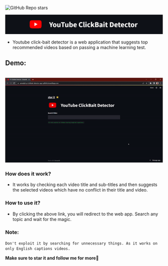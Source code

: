 
![GitHub Repo stars](https://img.shields.io/github/stars/samadpls/yt-clickbait-detector?style=social)

<img src='images/header.PNG' alt='header'><br>

+ Youtube click-bait detector is a web application that suggests top recommended videos based on passing a machine learning test.
## Demo:
<br> 

<div align='center'>
<a href='https://samadpls-yt-clickbait-detector-app-vy8h64.streamlitapp.com/'>
  <img src='images/demo.gif' alt='demo'>
</a></div>

### How does it work?

- It works by checking each video title and sub-titles and then suggests the selected videos which have no conflict in their title and video.

### How to use it?
 - By clicking the above link, you will redirect to the web app. Search any topic and wait for the magic. 
### Note:
`Don't exploit it by searching for unnecessary things. As it works on only English captions videos.`


**Make sure to star it and follow me for more🤍**
